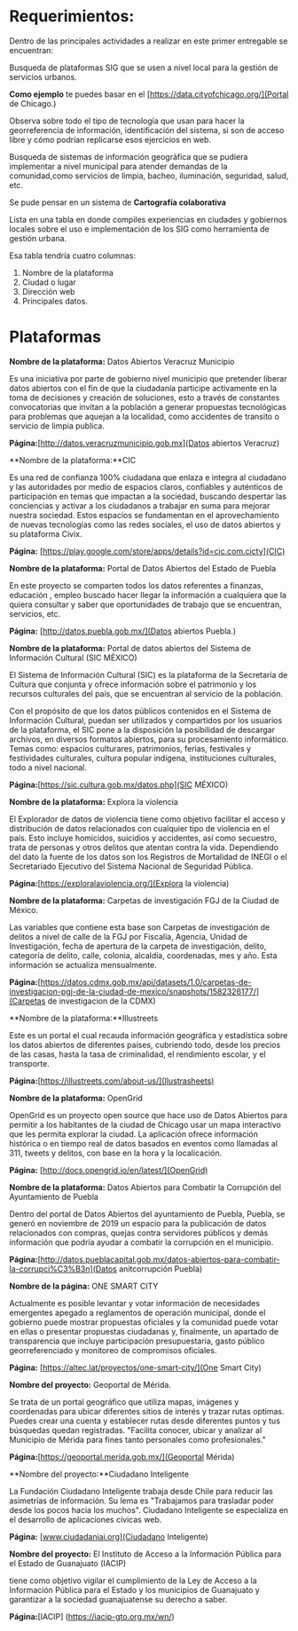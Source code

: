 # Requerimientos:

Dentro de las principales actividades a realizar en este primer entregable se encuentran:

Busqueda de plataformas SIG que se usen a nivel local para la gestión de servicios urbanos.

**Como ejemplo** te puedes basar en el [https://data.cityofchicago.org/](Portal de Chicago.)

Observa sobre todo el tipo de tecnología que usan para hacer la georreferencia de información, 
identificación del sistema, si son de acceso libre y cómo podrían replicarse esos ejercicios en web. 

Busqueda de sistemas de información geográfica que se pudiera implementar a nivel municipal para atender demandas de
la comunidad,como servicios de limpia, bacheo, iluminación, seguridad, salud, etc.

Se pude pensar en un sistema de **Cartografía colaborativa** 

Lista en una tabla  en donde compiles experiencias en ciudades y gobiernos locales sobre el uso e implementación de los
SIG como herramienta de gestión urbana. 

Esa tabla tendría cuatro columnas:

1. Nombre de la plataforma 
2. Ciudad o lugar
3. Dirección web 
4. Principales datos. 


# Plataformas

**Nombre de la plataforma:** Datos Abiertos Veracruz Municipio

Es una iniciativa por parte de gobierno nivel municipio que pretender liberar datos abiertos con el fin de que la ciudadanía
participe activamente en la toma de decisiones y creación de soluciones, esto a través de constantes convocatorias que 
invitan a la población a generar propuestas tecnológicas para problemas que aquejan a la localidad, como accidentes de transito
o servicio de limpia publica.

**Página:**[http://datos.veracruzmunicipio.gob.mx](Datos abiertos Veracruz)


**Nombre de la plataforma:**CIC

Es una red de confianza 100% ciudadana que enlaza e integra al ciudadano y las autoridades por medio de espacios
claros, confiables y auténticos de participación en temas que impactan a la sociedad, buscando despertar las conciencias
y activar a los ciudadanos a trabajar en suma para mejorar nuestra sociedad.
Estos espacios se fundamentan en el aprovechamiento de nuevas tecnologías como las redes sociales, el uso de datos abiertos
y su plataforma Civix.

**Página:** [https://play.google.com/store/apps/details?id=cic.com.cicty](CIC)


**Nombre de la plataforma:** Portal de Datos Abiertos del Estado de Puebla

En este proyecto se comparten todos los datos referentes a finanzas, educación , empleo
buscado hacer llegar la información a cualquiera que la quiera consultar y saber que oportunidades de trabajo
que se encuentran, servicios, etc.

**Página:** [http://datos.puebla.gob.mx/](Datos abiertos Puebla.)

**Nombre de la plataforma:** Portal de datos abiertos del Sistema de Información Cultural (SIC MÉXICO)

El Sistema de Información Cultural (SIC) es la plataforma de la Secretaría de Cultura que conjunta y ofrece
información sobre el patrimonio y los recursos culturales del país, que se encuentran al servicio de la población.

Con el propósito de que los datos públicos contenidos en el Sistema de Información Cultural, puedan ser utilizados y 
compartidos por los usuarios de la plataforma, el SIC pone a la disposición la posibilidad de descargar archivos, en
diversos formatos abiertos, para su procesamiento informático. Temas como: espacios culturares, patrimonios,
ferias, festivales y festividades culturales, cultura popular indígena, instituciones culturales, todo a nivel nacional.

**Página:**[https://sic.cultura.gob.mx/datos.php](SIC MÉXICO)



**Nombre de la plataforma:** Explora la violencia

El Explorador de datos de violencia tiene como objetivo facilitar el acceso y distribución de datos relacionados con 
cualquier tipo de violencia en el país. Esto incluye homicidos, suicidios y accidentes, así como secuestro, trata de personas 
y otros delitos que atentan contra la vida. Dependiendo del dato la fuente de los datos son los Registros de Mortalidad de 
INEGI o el Secretariado Ejecutivo del Sistema Nacional de Seguridad Pública.

**Página:**[https://exploralaviolencia.org/](Explora la violencia)


**Nombre de la plataforma:** Carpetas de investigación FGJ de la Ciudad de México.

Las variables que contiene esta base son Carpetas de investigación de delitos a nivel de calle de la FGJ por Fiscalía, 
Agencia, Unidad de Investigación, fecha de apertura de la carpeta de investigación, delito, categoría de delito, calle, 
colonia, alcaldía, coordenadas, mes y año. Esta información se actualiza mensualmente.

**Página:**[https://datos.cdmx.gob.mx/api/datasets/1.0/carpetas-de-investigacion-pgj-de-la-ciudad-de-mexico/snapshots/1582326177/](Carpetas de investigacion de la CDMX)


**Nombre de la plataforma:**Illustreets

Este es un portal el cual recauda información geográfica y estadística sobre los datos abiertos de diferentes países, cubriendo todo, desde los precios de las casas, hasta la tasa de criminalidad, el rendimiento escolar, y el transporte.

**Página:**[https://illustreets.com/about-us/](Ilustrasheets)


**Nombre de la plataforma:** OpenGrid

OpenGrid es un proyecto open source que hace uso de Datos Abiertos
para permitir a los habitantes de la ciudad de Chicago usar un mapa interactivo que les permita explorar la ciudad.
La aplicación ofrece información histórica o en tiempo real de datos basados en eventos como llamadas al 311,
tweets y delitos, con base en la hora y la localicación.

**Página:** [http://docs.opengrid.io/en/latest/](OpenGrid)


**Nombre de la plataforma:** Datos Abiertos para Combatir la Corrupción del Ayuntamiento de Puebla

Dentro del portal de Datos Abiertos del ayuntamiento de Puebla, Puebla, se generó en noviembre de 2019 un 
espacio para la publicación de datos relacionados con compras, quejas contra servidores públicos y demás información
que podría ayudar a combatir la corrupción en el municipio.

**Página:**[http://datos.pueblacapital.gob.mx/datos-abiertos-para-combatir-la-corrupci%C3%B3n](Datos anitcorrupción Puebla)

**Nombre de la página:** ONE SMART CITY

Actualmente es posible levantar y votar información de necesidades emergentes apegado a reglamentos de operación 
municipal, donde el gobierno puede mostrar propuestas oficiales y la comunidad puede votar en ellas o presentar propuestas
ciudadanas y, finalmente, un apartado de transparencia que incluye participación presupuestaria, gasto público 
georreferenciado y monitoreo de compromisos oficiales.

**Página:** [https://altec.lat/proyectos/one-smart-city/](One Smart City)


**Nombre del proyecto:** Geoportal de Mérida.

Se trata de un portal geográfico que utiliza mapas, imágenes y coordenadas para ubicar diferentes sitios de interés y trazar 
rutas optimas. Puedes crear una cuenta y establecer rutas desde diferentes puntos y tus búsquedas quedan registradas. 
"Facilita conocer, ubicar y analizar al Municipio de Mérida para fines tanto personales como profesionales."

**Página:**[https://geoportal.merida.gob.mx/](Geoportal Mérida)



**Nombre del proyecto:**Ciudadano Inteligente

La Fundación Ciudadano Inteligente trabaja desde Chile para reducir las asimetrías de información. Su lema es
"Trabajamos para trasladar poder desde los pocos hacia los muchos". Ciudadano Inteligente se especializa en el 
desarrollo de aplicaciones cívicas web.

**Página:** [www.ciudadaniai.org](Ciudadano Inteligente)


**Nombre del proyecto:** El Instituto de Acceso a la Información Pública para el Estado de Guanajuato (IACIP) 

tiene como objetivo vigilar el cumplimiento de la Ley de Acceso a la Información Pública para el Estado y los municipios 
de Guanajuato y garantizar a la sociedad guanajuatense su derecho a saber.

**Página:**[IACIP] (https://iacip-gto.org.mx/wn/)





